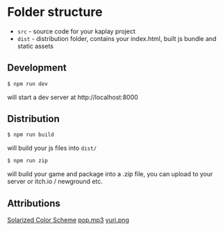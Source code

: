 # Folder structure

- `src` - source code for your kaplay project
- `dist` - distribution folder, contains your index.html, built js bundle and static assets


## Development

```sh
$ npm run dev
```

will start a dev server at http://localhost:8000

## Distribution

```sh
$ npm run build
```

will build your js files into `dist/`

```sh
$ npm run zip
```

will build your game and package into a .zip file, you can upload to your server or itch.io / newground etc.

## Attributions

[Solarized Color Scheme](https://ethanschoonover.com/solarized/)
[pop.mp3](https://jdwasabi.itch.io/8-bit-16-bit-sound-effects-pack)
[yuri.png](https://limezu.itch.io/moderninteriors)